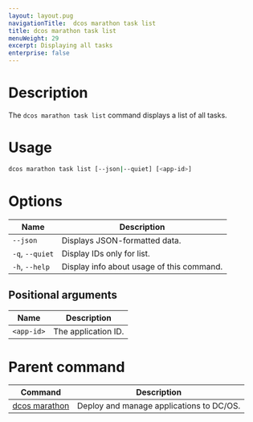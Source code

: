 ```yaml
---
layout: layout.pug
navigationTitle:  dcos marathon task list
title: dcos marathon task list
menuWeight: 29
excerpt: Displaying all tasks
enterprise: false
---
```



# Description
The `dcos marathon task list` command displays a list of all tasks.

# Usage

```bash
dcos marathon task list [--json|--quiet] [<app-id>]
```

# Options

| Name |  Description |
|---------|-------------|
| `--json`   |  Displays JSON-formatted data. |
| `-q`, `--quiet` | Display IDs only for list. |
| `-h`, `--help` | Display info about usage of this command. |


## Positional arguments

| Name |  Description |
|---------|-------------|
| `<app-id>`   |   The application ID. |

# Parent command

| Command | Description |
|---------|-------------|
| [dcos marathon](/1.13/cli/command-reference/dcos-marathon/) | Deploy and manage applications to DC/OS. |


